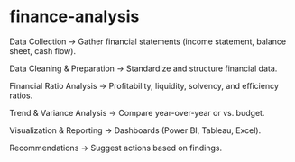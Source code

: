# finance-analysis
Data Collection → Gather financial statements (income statement, balance sheet, cash flow).

Data Cleaning & Preparation → Standardize and structure financial data.

Financial Ratio Analysis → Profitability, liquidity, solvency, and efficiency ratios.

Trend & Variance Analysis → Compare year-over-year or vs. budget.

Visualization & Reporting → Dashboards (Power BI, Tableau, Excel).

Recommendations → Suggest actions based on findings.
